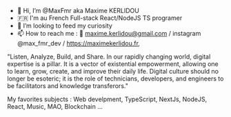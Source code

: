 - 👋 Hi, I’m @MaxFmr aka Maxime KERLIDOU
- 🇫🇷 I'm au French Full-stack React/NodeJS TS programer
- 💞️ I’m looking to feed my curiosity 
- 📫 How to reach me : 📧 maxime.kerlidou@gmail.com / instagram @max_fmr_dev / https://maximekerlidou.fr,


"Listen, Analyze, Build, and Share.
In our rapidly changing world, digital expertise is a pillar. It is a vector of existential empowerment, allowing one to learn, grow, create, and improve their daily life. Digital culture should no longer be esoteric; it is the role of technicians, developers, and engineers to be facilitators and knowledge transferors."


My favorites subjects : Web develpment, TypeScript, NextJs, NodeJS, React, Music, MAO, Blockchain ...

<!---
MaxFmr/MaxFmr is a ✨ special ✨ repository because its `README.md` (this file) appears on your GitHub profile.
You can click the Preview link to take a look at your changes.
--->
